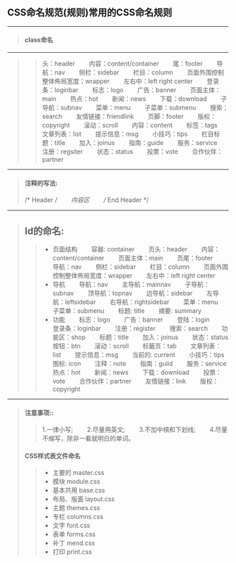 ## CSS命名规范(规则)常用的CSS命名规则
---------------------------------------
>#### class命名
---------------------------------------
>>头：header　　
内容：content/container　　
尾：footer　　
导航：nav　　
侧栏：sidebar　　
栏目：column　　
页面外围控制整体佈局宽度：wrapper　　
左右中：left right center　　
登录条：loginbar　　
标志：logo　　
广告：banner　　
页面主体：main　　
热点：hot　　
新闻：news　　
下载：download　　
子导航：subnav　　
菜单：menu　　
子菜单：submenu　　
搜索：search　　
友情链接：friendlink　　
页脚：footer　　
版权：copyright　　
滚动：scroll　　
内容：content　　
标签：tags　　
文章列表：list　　
提示信息：msg　　
小技巧：tips　　
栏目标题：title　　
加入：joinus　　
指南：guide　　
服务：service　　
注册：regsiter　　
状态：status　　
投票：vote　　
合作伙伴：partner
---------------------------------------
> #### 注释的写法:　　
> /* Header */　　
内容区　　
/* End Header */
---------------------------------------
> ## Id的命名:　　
>> + 页面结构　　
容器: container　　
页头：header　　
内容：content/container　　
页面主体：main　　
页尾：footer　　
导航：nav　　
侧栏：sidebar　　
栏目：column　　
页面外围控制整体佈局宽度：wrapper　　
左右中：left right center
>> + 导航　　
导航：nav　　
主导航：mainnav　　
子导航：subnav　　
顶导航：topnav　　
边导航：sidebar　　
左导航：leftsidebar　　
右导航：rightsidebar　　
菜单：menu　　
子菜单：submenu　　
标题: title　　
摘要: summary
>> + 功能　　
标志：logo　　
广告：banner　　
登陆：login　　
登录条：loginbar　　
注册：register　　
搜索：search　　
功能区：shop　　
标题：title　　
加入：joinus　　
状态：status　　
按钮：btn　　
滚动：scroll　　
标籤页：tab　　
文章列表：list　　
提示信息：msg　　
当前的: current　　
小技巧：tips　　
图标: icon　　
注释：note　　
指南：guild　　
服务：service　　
热点：hot　　
新闻：news　　
下载：download　　
投票：vote　　
合作伙伴：partner　　
友情链接：link　　
版权：copyright
---------------------------------------
> #### 注意事项::　　
>>1.一律小写;　　
>>2.尽量用英文;　　
>>3.不加中槓和下划线;　　
>>4.尽量不缩写，除非一看就明白的单词。
> #### CSS样式表文件命名　　
>> * 主要的 master.css　　
>> * 模块 module.css　　
>> * 基本共用 base.css　　
>> * 布局、版面 layout.css　　
>> * 主题 themes.css　　
>> * 专栏 columns.css　　
>> * 文字 font.css　　
>> * 表单 forms.css　　
>> * 补丁 mend.css　　
>> * 打印 print.css
